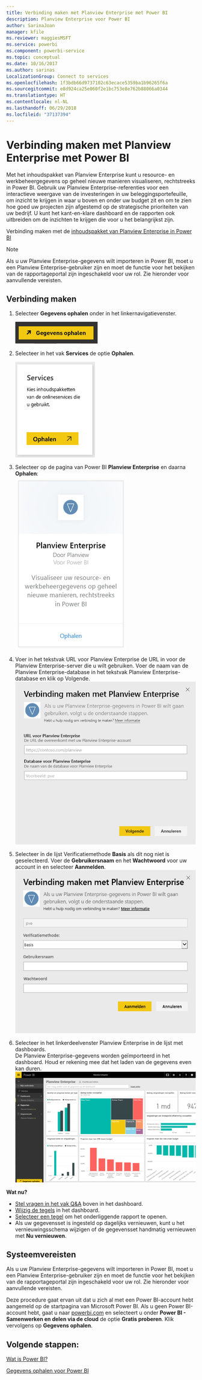 ```yaml
---
title: Verbinding maken met Planview Enterprise met Power BI
description: Planview Enterprise voor Power BI
author: SarinaJoan
manager: kfile
ms.reviewer: maggiesMSFT
ms.service: powerbi
ms.component: powerbi-service
ms.topic: conceptual
ms.date: 10/16/2017
ms.author: sarinas
LocalizationGroup: Connect to services
ms.openlocfilehash: 1f3bdb66d9737102c63ecace5359ba1b96265f6a
ms.sourcegitcommit: e8d924ca25e060f2e1bc753e8e762b88066a0344
ms.translationtype: HT
ms.contentlocale: nl-NL
ms.lasthandoff: 06/29/2018
ms.locfileid: "37137394"
---
```

# <a name="connect-to-planview-enterprise-with-power-bi"></a>Verbinding maken met Planview Enterprise met Power BI
Met het inhoudspakket van Planview Enterprise kunt u resource- en werkbeheergegevens op geheel nieuwe manieren visualiseren, rechtstreeks in Power BI. Gebruik uw Planview Enterprise-referenties voor een interactieve weergave van de investeringen in uw beleggingsportefeuille, om inzicht te krijgen in waar u boven en onder uw budget zit en om te zien hoe goed uw projecten zijn afgestemd op de strategische prioriteiten van uw bedrijf. U kunt het kant-en-klare dashboard en de rapporten ook uitbreiden om de inzichten te krijgen die voor u het belangrijkst zijn.

Verbinding maken met de [inhoudspakket van Planview Enterprise in Power BI](https://app.powerbi.com/getdata/services/planview-enterprise)

>[!NOTE]
>Als u uw Planview Enterprise-gegevens wilt importeren in Power BI, moet u een Planview Enterprise-gebruiker zijn en moet de functie voor het bekijken van de rapportageportal zijn ingeschakeld voor uw rol. Zie hieronder voor aanvullende vereisten.

## <a name="how-to-connect"></a>Verbinding maken
1. Selecteer **Gegevens ophalen** onder in het linkernavigatievenster.
   
    ![](media/service-connect-to-planview/get.png)
2. Selecteer in het vak **Services** de optie **Ophalen**.
   
    ![](media/service-connect-to-planview/services.png)
3. Selecteer op de pagina van Power BI **Planview Enterprise** en daarna **Ophalen**:  
    ![](media/service-connect-to-planview/planview.png)
4. Voer in het tekstvak URL voor Planview Enterprise de URL in voor de Planview Enterprise-server die u wilt gebruiken. Voer de naam van de Planview Enterprise-database in het tekstvak Planview Enterprise-database en klik op Volgende.  
    ![](media/service-connect-to-planview/params.png)
5. Selecteer in de lijst Verificatiemethode **Basis** als dit nog niet is geselecteerd. Voer de **Gebruikersnaam** en het **Wachtwoord** voor uw account in en selecteer **Aanmelden**.  
   ![](media/service-connect-to-planview/creds.png)
6. Selecteer in het linkerdeelvenster Planview Enterprise in de lijst met dashboards.  
     De Planview Enterprise-gegevens worden geïmporteerd in het dashboard. Houd er rekening mee dat het laden van de gegevens even kan duren.  
    ![](media/service-connect-to-planview/dashboard.png)

**Wat nu?**

* [Stel vragen in het vak Q&A](power-bi-q-and-a.md) boven in het dashboard.
* [Wijzig de tegels](service-dashboard-edit-tile.md) in het dashboard.
* [Selecteer een tegel](service-dashboard-tiles.md) om het onderliggende rapport te openen.
* Als uw gegevensset is ingesteld op dagelijks vernieuwen, kunt u het vernieuwingsschema wijzigen of de gegevensset handmatig vernieuwen met **Nu vernieuwen**.

## <a name="system-requirements"></a>Systeemvereisten
Als u uw Planview Enterprise-gegevens wilt importeren in Power BI, moet u een Planview Enterprise-gebruiker zijn en moet de functie voor het bekijken van de rapportageportal zijn ingeschakeld voor uw rol. Zie hieronder voor aanvullende vereisten.

Deze procedure gaat ervan uit dat u zich al met een Power BI-account hebt aangemeld op de startpagina van Microsoft Power BI. Als u geen Power BI-account hebt, gaat u naar [powerbi.com](https://powerbi.microsoft.com/get-started/) en selecteert u onder **Power BI - Samenwerken en delen via de cloud** de optie **Gratis proberen**. Klik vervolgens op **Gegevens ophalen**.

## <a name="next-steps"></a>Volgende stappen:

[Wat is Power BI?](power-bi-overview.md)

[Gegevens ophalen voor Power BI](service-get-data.md)